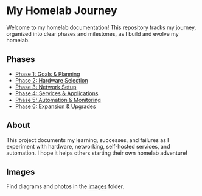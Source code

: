 # My Homelab Journey

Welcome to my homelab documentation! This repository tracks my journey, organized into clear phases and milestones, as I build and evolve my homelab.

## Phases

- [Phase 1: Goals & Planning](phases/01-goals-and-planning.md)
- [Phase 2: Hardware Selection](phases/02-hardware-selection.md)
- [Phase 3: Network Setup](phases/03-network-setup.md)
- [Phase 4: Services & Applications](phases/04-services-and-apps.md)
- [Phase 5: Automation & Monitoring](phases/05-automation-and-monitoring.md)
- [Phase 6: Expansion & Upgrades](phases/06-expansion.md)

## About

This project documents my learning, successes, and failures as I experiment with hardware, networking, self-hosted services, and automation. I hope it helps others starting their own homelab adventure!

## Images

Find diagrams and photos in the [images](images/) folder.
